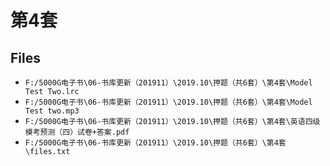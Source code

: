 # 第4套

## Files

- `F:/5000G电子书\06-书库更新（201911）\2019.10\押题（共6套）\第4套\Model Test Two.lrc`
- `F:/5000G电子书\06-书库更新（201911）\2019.10\押题（共6套）\第4套\Model Test two.mp3`
- `F:/5000G电子书\06-书库更新（201911）\2019.10\押题（共6套）\第4套\英语四级模考预测（四）试卷+答案.pdf`
- `F:/5000G电子书\06-书库更新（201911）\2019.10\押题（共6套）\第4套\files.txt`
